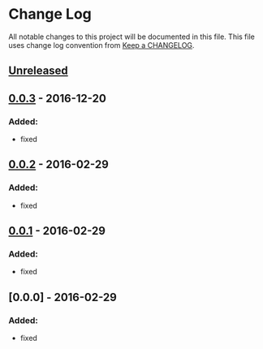 # Change Log
All notable changes to this project will be documented in this file.
This file uses change log convention from [Keep a CHANGELOG](http://keepachangelog.com).


## [Unreleased][unreleased]

## [0.0.3] - 2016-12-20

### Added:
- fixed

## [0.0.2] - 2016-02-29

### Added:
- fixed

## [0.0.1] - 2016-02-29

### Added:
- fixed

## [0.0.0] - 2016-02-29

### Added:
- fixed

[unreleased]: https://github.com/dgnest/ansible-role-memcached/compare/0.0.3...HEAD
[0.0.3]: https://github.com/dgnest/ansible-role-memcached/compare/0.0.2...0.0.3
[0.0.2]: https://github.com/dgnest/ansible-role-memcached/compare/0.0.1...0.0.2
[0.0.1]: https://github.com/dgnest/ansible-role-memcached/compare/0.0.0...0.0.1

[CHANGELOG.md]: CHANGELOG.md
[CONTRIBUTING.md]: CONTRIBUTING.md
[LICENCE.md]: LICENCE.md
[README.md]: README.md
